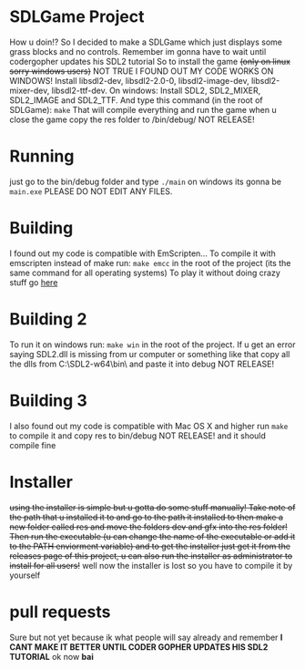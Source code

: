 # SDLGame Project
How u doin!? So I decided to make a SDLGame which just displays some grass blocks and no controls. Remember im gonna have to wait until codergopher updates his SDL2 tutorial
So to install the game ~~(only on linux sorry windows users)~~
NOT TRUE I FOUND OUT MY CODE WORKS ON WINDOWS!
Install libsdl2-dev, libsdl2-2.0-0, libsdl2-image-dev, libsdl2-mixer-dev, libsdl2-ttf-dev. On windows: Install SDL2, SDL2_MIXER, SDL2_IMAGE and SDL2_TTF.
And type this command (in the root of SDLGame):
`make`
That will compile everything and run the game when u close the game copy the res folder to /bin/debug/ NOT RELEASE!
# Running
just go to the bin/debug folder and type `./main` on windows its gonna be `main.exe`
PLEASE DO NOT EDIT ANY FILES.
# Building
I found out my code is compatible with EmScripten...
To compile it with emscripten instead of make run:
`make emcc`
in the root of the project (its the same command for all operating systems)
To play it without doing crazy stuff go [here](https://hdfsyu.itch.io/sdlgame)
# Building 2
To run it on windows run:
`make win`
in the root of the project.
If u get an error saying SDL2.dll is missing from ur computer or something like that copy all the dlls from C:\SDL2-w64\bin\ and paste it into debug NOT RELEASE!
# Building 3
I also found out my code is compatible with Mac OS X and higher run `make` to compile it and copy res to bin/debug NOT RELEASE! and it should compile fine
# Installer
~~using the installer is simple but u gotta do some stuff manually! Take note of the path that u installed it to and go to the path it installed to then make a new folder called res and move the folders dev and gfx into the res folder! Then run the executable (u can change the name of the executable or add it to the PATH enviorment variable) and to get the installer just get it from the releases page of this project, u can also run the installer as administrator to install for all users!~~
well now the installer is lost so you have to compile it by yourself
# pull requests
Sure but not yet because ik what people will say already and remember **I CANT MAKE IT BETTER UNTIL CODER GOPHER UPDATES HIS SDL2 TUTORIAL** ok now **bai**
